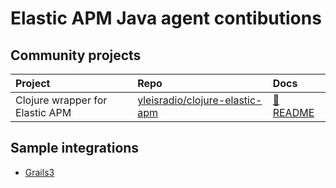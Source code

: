 # Elastic APM Java agent contibutions

## Community projects
| Project                         | Repo                                              | Docs
| :-                              | :-                                                | :-
| Clojure wrapper for Elastic APM | [yleisradio/clojure-elastic-apm][clojure-wrapper] | [📘 README][clojure-wrapper-docs]

[clojure-wrapper]: https://github.com/Yleisradio/clojure-elastic-apm
[clojure-wrapper-docs]: https://github.com/Yleisradio/clojure-elastic-apm#readme

## Sample integrations

- [Grails3](./frameworks/grails3/README.md)
